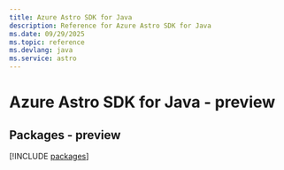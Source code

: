 ```yaml
---
title: Azure Astro SDK for Java
description: Reference for Azure Astro SDK for Java
ms.date: 09/29/2025
ms.topic: reference
ms.devlang: java
ms.service: astro
---
```

# Azure Astro SDK for Java - preview
## Packages - preview
[!INCLUDE [packages](astro-index.md)]
